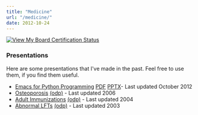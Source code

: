 ```yaml
---
title: "Medicine"
url: "/medicine/"
date: 2012-10-24
---
```


<a href="https://www.abim.org/verify-physician.aspx?type=id&id=188620"> <img alt="View My Board Certification Status" src="/images/AbimDigitalBadge2-image.jpg"></a>

### Presentations

Here are some presentations that I've made in the past. Feel free to use
them, if you find them useful.

* [Emacs for Python Programming](https://docs.google.com/presentation/pub?id=1XSL1CqdWvz8PeekuPdvZXY7XWWCf-Hl7xGEqmNeqS-Y&start=false&loop=false&delayms=3000) [PDF](/files/emacs-python.pdf) [PPTX](/files/emacs-python.pptx)- Last updated October 2012
* [Osteoporosis](/files/osteoporosis/op.html) [(odp)](/files/osteoporosis/op.odp) - Last updated 2006
* [Adult Immunizations](/files/adult-immunizations/index.html) [(odp)](/files/adult-immunizations/adult-immunizations.odp) - Last updated 2004
* [Abnormal LFTs](/files/lft/lft.html) [(odp)](/files/lft/lft.odp) - Last updated 2003
